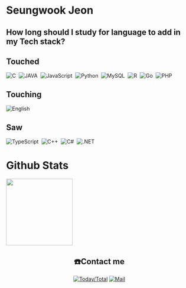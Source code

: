 # Seungwook Jeon
## How long should I study for language to add in my Tech stack?
<H2>Touched</H2>
<p align="left">
 <img alt="C" src ="https://img.shields.io/badge/C-A8B9CC.svg?&style=for-the-badge&logo=C&logoColor=white"/></a>&nbsp
 <img alt="JAVA" src ="https://img.shields.io/badge/JAVA-007396.svg?&style=for-the-badge&logo=Java&logoColor=white"/></a>&nbsp
 <img alt="JavaScript" src ="https://img.shields.io/badge/JavaScript-F7DF1E.svg?&style=for-the-badge&logo=JavaScript&logoColor=black"/></a>&nbsp
 <img alt="Python" src ="https://img.shields.io/badge/Python-3776AB.svg?&style=for-the-badge&logo=Python&logoColor=white"/></a>&nbsp
 <img alt="MySQL" src ="https://img.shields.io/badge/MySQL-4479A1.svg?&style=for-the-badge&logo=MySQL&logoColor=white"/></a>&nbsp
 <img alt="R" src ="https://img.shields.io/badge/R-276DC3.svg?&style=for-the-badge&logo=R&logoColor=white"/></a>&nbsp
 <img alt="Go" src ="https://img.shields.io/badge/Go-00ADD8.svg?&style=for-the-badge&logo=Go&logoColor=white"/></a>&nbsp
 <img alt="PHP" src ="https://img.shields.io/badge/PHP-777BB4.svg?&style=for-the-badge&logo=PHP&logoColor=white"/></a>&nbsp
</p>
<H2>Touching</H2>
<p align="left">
 <img alt="English" src ="https://img.shields.io/badge/English-000000.svg?&style=for-the-badge"/></a>&nbsp
</p>
<H2>Saw</H2>
<p align="left">
 <img alt="TypeScript" src ="https://img.shields.io/badge/TypeScript-3178C6.svg?&style=for-the-badge&logo=TypeScript&logoColor=white"/></a>&nbsp
 <img alt="C++" src ="https://img.shields.io/badge/C++-00599C.svg?&style=for-the-badge&logo=C%2B%2B&logoColor=white"/></a>&nbsp
 <img alt="C#" src ="https://img.shields.io/badge/C Sharp-239120.svg?&style=for-the-badge&logo=CSharp&logoColor=white"/></a>&nbsp
 <img alt=".NET" src ="https://img.shields.io/badge/.NET-512BD4.svg?&style=for-the-badge&logo=%2ENET%2B%2B&logoColor=white"/></a>&nbsp
</p>
<!--
## Experience
- 
-->

<!--
## Project
- [학교 동아리 홈페이지 제작 (2020.9 ~ 2020.11)](https://github.com/SeungWook0502/20_2_2_webProject)
- [뉴스키워드 기반 실시간 이슈 분석 앱 (2021.03 ~ 2021.06)](https://github.com/SeungWook0502/Today_News)
-->
<!--
## Activity
- 수정
-->
# Github Stats
<a href="#">
 <img src = "https://github-readme-stats.vercel.app/api/top-langs/?username=SeungWook0502&theme=react&layout=compact" height = "180px">
</a>
<div align=center>
 
## ☎️Contact me
  
[![Today/Total](https://hits.seeyoufarm.com/api/count/incr/badge.svg?url=https://github.com/SeungWook0502&icon=github.svg&icon_color=%23E1DEDE)](https://hits.seeyoufarm.com)
[![Mail](https://img.shields.io/badge/Gmail-d14836?style=flat-square&logo=Gmail&logoColor=white&link=mailto:SeongWook0502@gmail.com)](mailto:SeongWook0502@gmail.com)
